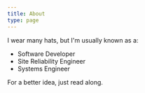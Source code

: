 ```yaml
---
title: About
type: page
---
```


I wear many hats, but I'm usually known as a:

- Software Developer
- Site Reliability Engineer
- Systems Engineer

For a better idea, just read along.
